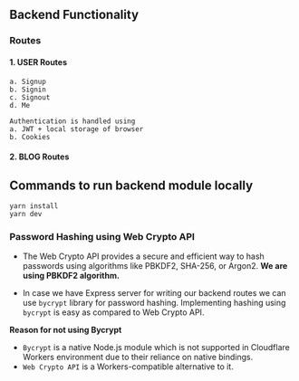 
## Backend Functionality 

### Routes
#### 1. USER Routes
    a. Signup
    b. Signin
    c. Signout
    d. Me

    Authentication is handled using
    a. JWT + local storage of browser
    b. Cookies

#### 2. BLOG Routes


## Commands to run backend module locally
```
yarn install
yarn dev
```

### Password Hashing using Web Crypto API
- The Web Crypto API provides a secure and efficient way to hash passwords using algorithms like PBKDF2, SHA-256, or Argon2.  **We are using PBKDF2 algorithm.**

- In case we have Express server for writing our backend routes we can use `bycrypt` library for password hashing. Implementing hashing using `bycrypt` is easy as compared to Web Crypto API.

**Reason for not using Bycrypt**
- `Bycrypt` is a native Node.js module which is not supported in Cloudflare Workers environment due to their reliance on native bindings. 
- `Web Crypto API` is a Workers-compatible alternative to it.
